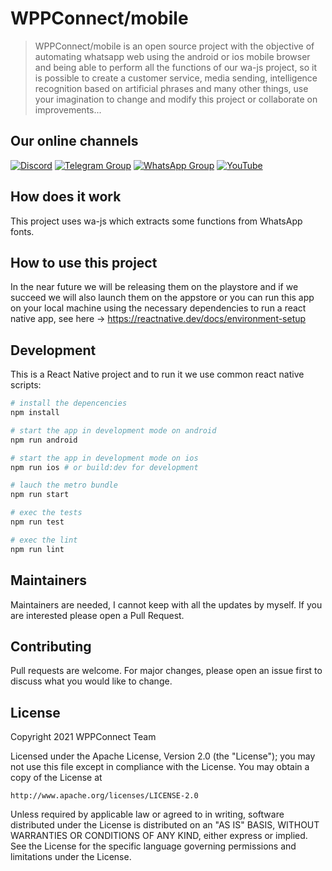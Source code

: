 # WPPConnect/mobile

> WPPConnect/mobile is an open source project with the objective of automating whatsapp web using the android or ios mobile browser and being able to perform all the functions of our wa-js project, so it is possible to create a customer service, media sending, intelligence recognition based on artificial phrases and many other things, use your imagination to change and modify this project or collaborate on improvements...

## Our online channels

[![Discord](https://img.shields.io/discord/844351092758413353?color=blueviolet&label=Discord&logo=discord&style=flat)](https://discord.gg/JU5JGGKGNG)
[![Telegram Group](https://img.shields.io/badge/Telegram-Group-32AFED?logo=telegram)](https://t.me/wppconnect)
[![WhatsApp Group](https://img.shields.io/badge/WhatsApp-Group-25D366?logo=whatsapp)](https://chat.whatsapp.com/C1ChjyShl5cA7KvmtecF3L)
[![YouTube](https://img.shields.io/youtube/channel/subscribers/UCD7J9LG08PmGQrF5IS7Yv9A?label=YouTube)](https://www.youtube.com/c/wppconnect)

## How does it work

This project uses wa-js which extracts some functions from WhatsApp fonts.

## How to use this project

In the near future we will be releasing them on the playstore and if we succeed we will also launch them on the appstore or you can run this app on your local machine using the necessary dependencies to run a react native app, see here -> <https://reactnative.dev/docs/environment-setup>

## Development

This is a React Native project and to run it we use common react native scripts:

```bash
# install the depencencies
npm install

# start the app in development mode on android
npm run android

# start the app in development mode on ios
npm run ios # or build:dev for development

# lauch the metro bundle
npm run start

# exec the tests
npm run test

# exec the lint
npm run lint
```

## Maintainers

Maintainers are needed, I cannot keep with all the updates by myself. If you are
interested please open a Pull Request.

## Contributing

Pull requests are welcome. For major changes, please open an issue first to
discuss what you would like to change.

## License

Copyright 2021 WPPConnect Team

Licensed under the Apache License, Version 2.0 (the "License");
you may not use this file except in compliance with the License.
You may obtain a copy of the License at

    http://www.apache.org/licenses/LICENSE-2.0

Unless required by applicable law or agreed to in writing, software
distributed under the License is distributed on an "AS IS" BASIS,
WITHOUT WARRANTIES OR CONDITIONS OF ANY KIND, either express or implied.
See the License for the specific language governing permissions and
limitations under the License.
